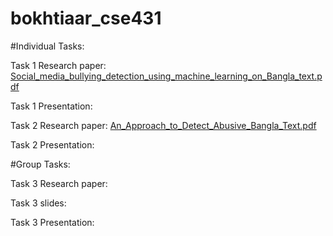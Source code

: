 # bokhtiaar_cse431


#Individual Tasks:

Task 1 Research paper: [Social_media_bullying_detection_using_machine_learning_on_Bangla_text.pdf](https://github.com/Yuvraajrahman/bokhtiaar_cse431/files/13506032/Social_media_bullying_detection_using_machine_learning_on_Bangla_text.pdf)

Task 1 Presentation: 

Task 2 Research paper: [An_Approach_to_Detect_Abusive_Bangla_Text.pdf](https://github.com/Yuvraajrahman/bokhtiaar_cse431/files/13506050/An_Approach_to_Detect_Abusive_Bangla_Text.pdf)

Task 2 Presentation: 



#Group Tasks:

Task 3 Research paper: 

Task 3 slides: 

Task 3 Presentation: 
